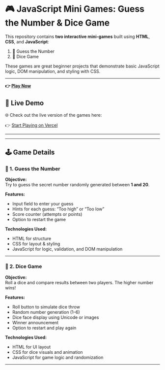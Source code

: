# 🎮 JavaScript Mini Games: Guess the Number & Dice Game

This repository contains **two interactive mini-games** built using **HTML**, **CSS**, and **JavaScript**:  
1. 🔢 Guess the Number  
2. 🎲 Dice Game  

These games are great beginner projects that demonstrate basic JavaScript logic, DOM manipulation, and styling with CSS.

---



**👉 [Play Now](/https://github.com/23CSBS029/StartGame)**
## 🚀 Live Demo

🌐 Check out the live version of the games here:

👉 [Start Playing on Vercel](https://start-game.vercel.app/)


---




---

## 🕹️ Game Details

### 🔢 1. Guess the Number

**Objective:**  
Try to guess the secret number randomly generated between **1 and 20**.

**Features:**
- Input field to enter your guess
- Hints for each guess: “Too high” or “Too low”
- Score counter (attempts or points)
- Option to restart the game

**Technologies Used:**
- HTML for structure
- CSS for layout & styling
- JavaScript for logic, validation, and DOM manipulation

---

### 🎲 2. Dice Game

**Objective:**  
Roll a dice and compare results between two players. The higher number wins!

**Features:**
- Roll button to simulate dice throw
- Random number generation (1–6)
- Dice face display using Unicode or images
- Winner announcement
- Option to restart and play again

**Technologies Used:**
- HTML for UI layout
- CSS for dice visuals and animation
- JavaScript for game logic and randomization

---


